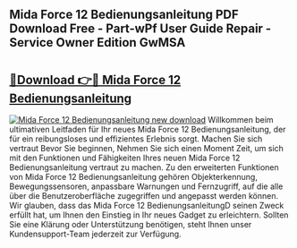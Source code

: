 ## Mida Force 12 Bedienungsanleitung PDF Download Free - Part-wPf User Guide Repair - Service Owner Edition GwMSA

# <h2><a href="http://df61xbl.blite.top/?on=Mida+Force+12+Bedienungsanleitung">🔗Download 👉🔴 Mida Force 12 Bedienungsanleitung</a></h2>

[![Mida Force 12 Bedienungsanleitung new download](https://i.imgur.com/lujVjoI.png)](http://df61xbl.blite.top/?on=Mida+Force+12+Bedienungsanleitung)
Willkommen beim ultimativen Leitfaden für Ihr neues Mida Force 12 Bedienungsanleitung, der für ein reibungsloses und effizientes Erlebnis sorgt. Machen Sie sich vertraut Bevor Sie beginnen, Nehmen Sie sich einen Moment Zeit, um sich mit den Funktionen und Fähigkeiten Ihres neuen Mida Force 12 Bedienungsanleitung vertraut zu machen. Zu den erweiterten Funktionen von Mida Force 12 Bedienungsanleitung gehören Objekterkennung, Bewegungssensoren, anpassbare Warnungen und Fernzugriff, auf die alle über die Benutzeroberfläche zugegriffen und angepasst werden können. Wir glauben, dass das Mida Force 12 BedienungsanleitungD seinen Zweck erfüllt hat, um Ihnen den Einstieg in Ihr neues Gadget zu erleichtern. Sollten Sie eine Klärung oder Unterstützung benötigen, steht Ihnen unser Kundensupport-Team jederzeit zur Verfügung.
